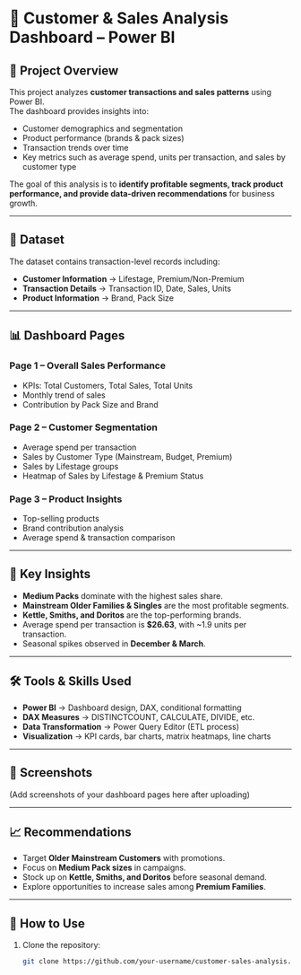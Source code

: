 # 🛒 Customer & Sales Analysis Dashboard – Power BI  

## 📌 Project Overview  
This project analyzes **customer transactions and sales patterns** using Power BI.  
The dashboard provides insights into:  
- Customer demographics and segmentation  
- Product performance (brands & pack sizes)  
- Transaction trends over time  
- Key metrics such as average spend, units per transaction, and sales by customer type  

The goal of this analysis is to **identify profitable segments, track product performance, and provide data-driven recommendations** for business growth.  

---

## 📂 Dataset  
The dataset contains transaction-level records including:  
- **Customer Information** → Lifestage, Premium/Non-Premium  
- **Transaction Details** → Transaction ID, Date, Sales, Units  
- **Product Information** → Brand, Pack Size  

---

## 📊 Dashboard Pages  

### **Page 1 – Overall Sales Performance**  
- KPIs: Total Customers, Total Sales, Total Units  
- Monthly trend of sales  
- Contribution by Pack Size and Brand  

### **Page 2 – Customer Segmentation**  
- Average spend per transaction  
- Sales by Customer Type (Mainstream, Budget, Premium)  
- Sales by Lifestage groups  
- Heatmap of Sales by Lifestage & Premium Status  

### **Page 3 – Product Insights**  
- Top-selling products  
- Brand contribution analysis  
- Average spend & transaction comparison  

---

## 🚀 Key Insights  
- **Medium Packs** dominate with the highest sales share.  
- **Mainstream Older Families & Singles** are the most profitable segments.  
- **Kettle, Smiths, and Doritos** are the top-performing brands.  
- Average spend per transaction is **$26.63**, with ~1.9 units per transaction.  
- Seasonal spikes observed in **December & March**.  

---

## 🛠️ Tools & Skills Used  
- **Power BI** → Dashboard design, DAX, conditional formatting  
- **DAX Measures** → DISTINCTCOUNT, CALCULATE, DIVIDE, etc.  
- **Data Transformation** → Power Query Editor (ETL process)  
- **Visualization** → KPI cards, bar charts, matrix heatmaps, line charts  

---

## 📸 Screenshots  
(Add screenshots of your dashboard pages here after uploading)  

---

## 📈 Recommendations  
- Target **Older Mainstream Customers** with promotions.  
- Focus on **Medium Pack sizes** in campaigns.  
- Stock up on **Kettle, Smiths, and Doritos** before seasonal demand.  
- Explore opportunities to increase sales among **Premium Families**.  

---

## 📎 How to Use  
1. Clone the repository:  
   ```bash
   git clone https://github.com/your-username/customer-sales-analysis.git
